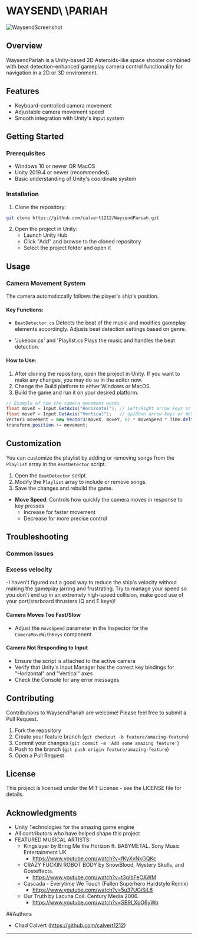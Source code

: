 # WAYSEND\ \PARIAH
![WaysendScreenshot](https://github.com/user-attachments/assets/30b46abc-97a1-4a2a-96aa-c795e342fb22)

## Overview
WaysendPariah is a Unity-based 2D Asteroids-like space shooter combined with beat detection-enhanced gameplay camera control functionality for navigation in a 2D or 3D environment.

## Features
- Keyboard-controlled camera movement
- Adjustable camera movement speed
- Smooth integration with Unity's input system

## Getting Started

### Prerequisites
- Windows 10 or newer OR MacOS
- Unity 2019.4 or newer (recommended)
- Basic understanding of Unity's coordinate system

### Installation
1. Clone the repository:
```bash
git clone https://github.com/calvert1212/WaysendPariah.git
```

2. Open the project in Unity:
   - Launch Unity Hub
   - Click "Add" and browse to the cloned repository
   - Select the project folder and open it

## Usage

### Camera Movement System
The camera automaticcally follows the player's ship's position.

#### Key Functions:
- `BeatDetector.cs`
Detects the beat of the music and modifies gameplay elements accordingly.
Adjusts beat detection settings based on genre.

- 'Jukebox.cs' and 'Playlist.cs
Plays the music and handles the beat detection.

#### How to Use:
1. After cloning the repository, open the project in Unity. If you want to make any changes, you may do so in the editor now.
2. Change the Build platform to either Windows or MacOS.
3. Build the game and run it on your desired platform.

```csharp
// Example of how the camera movement works
float moveX = Input.GetAxis("Horizontal"); // Left/Right arrow keys or A/D
float moveY = Input.GetAxis("Vertical");   // Up/Down arrow keys or W/S
Vector3 movement = new Vector3(moveX, moveY, 0) * moveSpeed * Time.deltaTime;
transform.position += movement;
```

## Customization
You can customize the playlist by adding or removing songs from the `Playlist` array in the `BeatDetector` script.
1. Open the `BeatDetector` script.
2. Modify the `Playlist` array to include or remove songs.
3. Save the changes and rebuild the game.


- **Move Speed**: Controls how quickly the camera moves in response to key presses
  - Increase for faster movement
  - Decrease for more precise control

## Troubleshooting

### Common Issues

### Excess velocity
-I haven't figured out a good way to reduce the ship's velocity without making the gameplay jarring and frustrating. Try to manage your speed so you don't end up in an extremely high-speed collision, make good use of your port/starboard thrusters (Q and E keys)!

#### Camera Moves Too Fast/Slow
- Adjust the `moveSpeed` parameter in the Inspector for the `CameraMoveWithKeys` component

#### Camera Not Responding to Input
- Ensure the script is attached to the active camera
- Verify that Unity's Input Manager has the correct key bindings for "Horizontal" and "Vertical" axes
- Check the Console for any error messages

## Contributing
Contributions to WaysendPariah are welcome! Please feel free to submit a Pull Request.

1. Fork the repository
2. Create your feature branch (`git checkout -b feature/amazing-feature`)
3. Commit your changes (`git commit -m 'Add some amazing feature'`)
4. Push to the branch (`git push origin feature/amazing-feature`)
5. Open a Pull Request

## License
This project is licensed under the MIT License - see the LICENSE file for details.

## Acknowledgments
- Unity Technologies for the amazing game engine
- All contributors who have helped shape this project
- FEATURED MUSICAL ARTISTS:
  - Kingslayer by Bring Me the Horizon ft. BABYMETAL. Sony Music Entertainment UK
    - https://www.youtube.com/watch?v=fKyXvNkGQKc
  - CRAZY FUCKIN ROBOT BODY by SnowBlood, Mystery Skulls, and Gosteffects.
    - https://www.youtube.com/watch?v=t3qIbFeOAWM
  - Cascada - Everytime We Touch (Fallen Superhero Hardstyle Remix)
    - https://www.youtube.com/watch?v=5u37UGiSiL8
  - Our Truth by Lacuna Coil. Century Media 2006.
    - https://www.youtube.com/watch?v=SB9LXpO6yWo

##Authors
- Chad Calvert (https://github.com/calvert1212)
---
